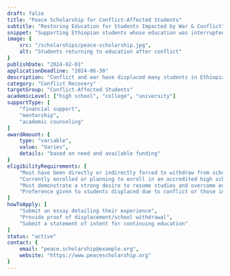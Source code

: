 ```yaml
---
draft: false
title: "Peace Scholarship for Conflict-Affected Students"
subtitle: "Restoring Education for Students Impacted by War & Conflict"
snippet: "Supporting Ethiopian students whose education was interrupted by conflict to rebuild their academic future through comprehensive assistance."
image: {
    src: "/scholarships/peace-scholarship.jpg",
    alt: "Students returning to education after conflict"
}
publishDate: "2024-02-01"
applicationDeadline: "2024-06-30"
description: "Conflict and war have displaced many students in Ethiopia, forcing them to abandon their education. The Peace Scholarship is designed to support students who were forced to withdraw from school due to war, political instability, or displacement. Our goal is to help these students rebuild their academic future by providing financial support, mentorship, and academic counseling to ensure they can continue their studies without further interruption."
category: "Conflict Recovery"
targetGroup: "Conflict-Affected Students"
academicLevel: ["high school", "college", "university"]
supportType: [
    "financial support",
    "mentorship",
    "academic counseling"
]
awardAmount: {
    type: "variable",
    value: "Varies",
    details: "based on need and available funding"
}
eligibilityRequirements: [
    "Must have been directly or indirectly forced to withdraw from school due to war or conflict in Ethiopia",
    "Currently enrolled or planning to enroll in an accredited high school, college, or university",
    "Must demonstrate a strong desire to resume studies and overcome educational setbacks",
    "Preference given to students displaced due to conflict or those in financial hardship"
]
howToApply: [
    "Submit an essay detailing their experience",
    "Provide proof of displacement/school withdrawal",
    "Submit a statement of intent for continuing education"
]
status: "active"
contact: {
    email: "peace.scholarship@example.org",
    website: "https://www.peacescholarship.org"
}
---
```

